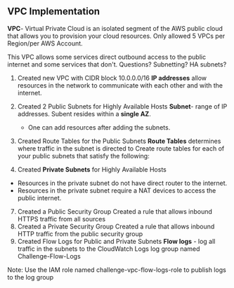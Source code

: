 ## VPC Implementation
**VPC**- Virtual Private Cloud is an isolated segment of the AWS public cloud that allows you to provision your cloud resources. 
Only allowed 5 VPCs per Region/per AWS Account.

This VPC allows some services direct outbound access to the public internet and some services that don't.
Questions?
Subnetting?
HA subnets?

1. Created new VPC with CIDR block 10.0.0.0/16
**IP addresses** allow resources in the network to communicate with each other and with the internet.
3. Created 2 Public Subnets for Highly Available Hosts
   **Subnet**- range of IP addresses. Subent resides within a **single AZ**.
   - One can add resources after adding the subnets.
4. Created Route Tables for the Public Subnets
   **Route Tables** determines where traffic in the subnet is directed to
Create route tables for each of your public subnets that satisfy the following:

5. Created **Private Subnets** for Highly Available Hosts
- Resources in the private subnet do not have direct router to the internet.
- Resources in the private subnet require a NAT devices to access the public internet.

7. Created a Public Security Group
Created a rule that allows inbound HTTPS traffic from all sources
8. Created a Private Security Group
Created a rule that allows inbound HTTP traffic from the public security group
9. Created Flow Logs for Public and Private Subnets
**Flow logs** - log all traffic in the subnets to the CloudWatch Logs log group named Challenge-Flow-Logs

Note: Use the IAM role named challenge-vpc-flow-logs-role to publish logs to the log group
